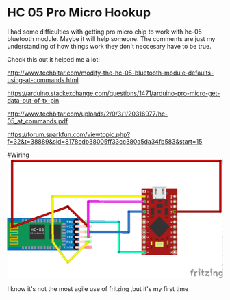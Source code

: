 # HC 05 Pro Micro Hookup
I had some difficulties with getting pro micro chip to work with hc-05 bluetooth module. Maybe it will help someone. The comments are just my understanding of how things work they don't neccesary have to be true.

Check this out it helped me a lot:

http://www.techbitar.com/modify-the-hc-05-bluetooth-module-defaults-using-at-commands.html

https://arduino.stackexchange.com/questions/1471/arduino-pro-micro-get-data-out-of-tx-pin

http://www.techbitar.com/uploads/2/0/3/1/20316977/hc-05_at_commands.pdf

https://forum.sparkfun.com/viewtopic.php?f=32&t=38889&sid=8178cdb38005ff33cc380a5da34fb583&start=15


#Wiring
![alt tag](https://github.com/Sackhorn/HC-05-Pro-Micro-Hookup/blob/master/HC-05%20Layout_bb.png)

I know it's not the most agile use of fritzing ,but it's my first time

